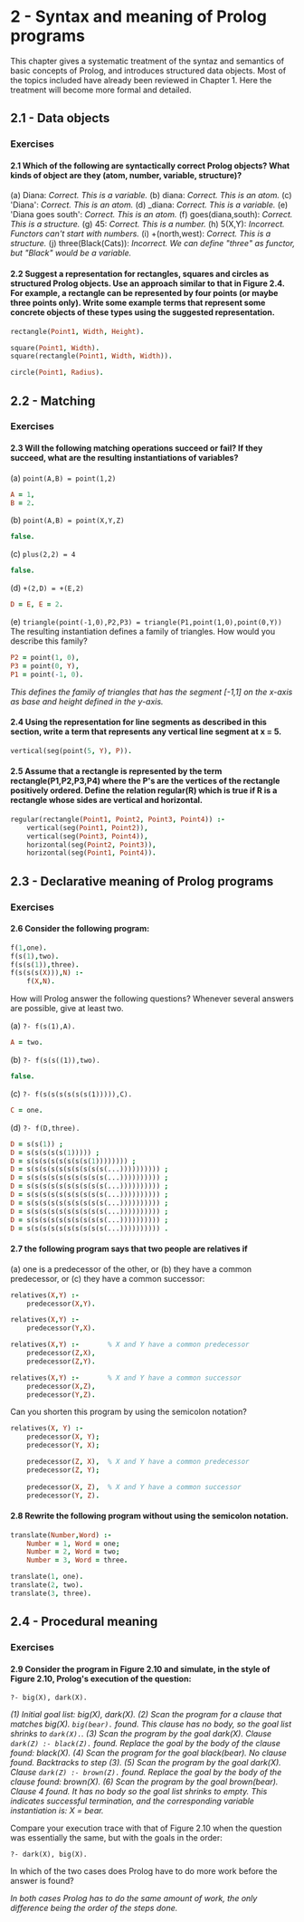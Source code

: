 # 2 - Syntax and meaning of Prolog programs

This chapter gives a systematic treatment of the syntaz and semantics of basic concepts of Prolog, and introduces structured data objects. Most of the topics included have already been reviewed in Chapter 1. Here the treatment will become more formal and detailed.

## 2.1 - Data objects

### Exercises 

#### 2.1 Which of the following are syntactically correct Prolog objects? What kinds of object are they (atom, number, variable, structure)?

(a) Diana: *Correct. This is a variable.*
(b) diana: *Correct. This is an atom.*
(c) 'Diana': *Correct. This is an atom.*
(d) _diana: *Correct. This is a variable.*
(e) 'Diana goes south': *Correct. This is an atom.*
(f) goes(diana,south): *Correct. This is a structure.*
(g) 45: *Correct. This is a number.*
(h) 5(X,Y): *Incorrect. Functors can't start with numbers.*
(i) +(north,west): *Correct. This is a structure.*
(j) three(Black(Cats)): *Incorrect. We can define "three" as functor, but "Black" would be a variable.*

#### 2.2 Suggest a representation for rectangles, squares and circles as structured Prolog objects. Use an approach similar to that in Figure 2.4. For example, a rectangle can be represented by four points (or maybe three points only). Write some example terms that represent some concrete objects of these types using the suggested representation.

```prolog
rectangle(Point1, Width, Height).

square(Point1, Width).
square(rectangle(Point1, Width, Width)).

circle(Point1, Radius).
```


## 2.2 - Matching

### Exercises 

#### 2.3 Will the following matching operations succeed or fail? If they succeed, what are the resulting instantiations of variables?

(a) `point(A,B) = point(1,2)`

```prolog
A = 1,
B = 2.
```

(b) `point(A,B) = point(X,Y,Z)`

```prolog
false.
```

(c) `plus(2,2) = 4`

```prolog
false.
```

(d) `+(2,D) = +(E,2)`

```prolog
D = E, E = 2.
```

(e) `triangle(point(-1,0),P2,P3) = triangle(P1,point(1,0),point(0,Y))`
    The resulting instantiation defines a family of triangles. How would you describe this family?

```prolog
P2 = point(1, 0),
P3 = point(0, Y),
P1 = point(-1, 0).
```

*This defines the family of triangles that has the segment [-1,1] on the x-axis as base and height defined in the y-axis.*

#### 2.4 Using the representation for line segments as described in this section, write a term that represents any vertical line segment at x = 5.

```prolog
vertical(seg(point(5, Y), P)).
```

#### 2.5 Assume that a rectangle is represented by the term rectangle(P1,P2,P3,P4) where the P's are the vertices of the rectangle positively ordered. Define the relation regular(R) which is true if R is a rectangle whose sides are vertical and horizontal.

```prolog
regular(rectangle(Point1, Point2, Point3, Point4)) :-
    vertical(seg(Point1, Point2)),
    vertical(seg(Point3, Point4)),
    horizontal(seg(Point2, Point3)),
    horizontal(seg(Point1, Point4)).
```

## 2.3 - Declarative meaning of Prolog programs

### Exercises

#### 2.6 Consider the following program:

```prolog
f(1,one).
f(s(1),two).
f(s(s(1)),three).
f(s(s(s(X))),N) :-
    f(X,N).
```

How will Prolog answer the following questions? Whenever several answers are possible, give at least two.

(a) `?- f(s(1),A).`

```prolog
A = two.
```

(b) `?- f(s(s((1)),two).` 

```prolog
false.
```

(c) `?- f(s(s(s(s(s(s(1))))),C).`

```prolog
C = one.
```

(d) `?- f(D,three).`

```prolog
D = s(s(1)) ;
D = s(s(s(s(s(1))))) ;
D = s(s(s(s(s(s(s(s(1)))))))) ;
D = s(s(s(s(s(s(s(s(s(s(...)))))))))) ;
D = s(s(s(s(s(s(s(s(s(s(...)))))))))) ;
D = s(s(s(s(s(s(s(s(s(s(...)))))))))) ;
D = s(s(s(s(s(s(s(s(s(s(...)))))))))) ;
D = s(s(s(s(s(s(s(s(s(s(...)))))))))) ;
D = s(s(s(s(s(s(s(s(s(s(...)))))))))) ;
D = s(s(s(s(s(s(s(s(s(s(...)))))))))) ;
D = s(s(s(s(s(s(s(s(s(s(...)))))))))) .
```

#### 2.7 the following program says that two people are relatives if

(a) one is a predecessor of the other, or
(b) they have a common predecessor, or
(c) they have a common successor:

```prolog
relatives(X,Y) :-
    predecessor(X,Y).

relatives(X,Y) :-
    predecessor(Y,X).

relatives(X,Y) :-       % X and Y have a common predecessor
    predecessor(Z,X),
    predecessor(Z,Y).

relatives(X,Y) :-       % X and Y have a common successor
    predecessor(X,Z),
    predecessor(Y,Z).
```

Can you shorten this program by using the semicolon notation?

```prolog
relatives(X, Y) :-
    predecessor(X, Y);
    predecessor(Y, X);

    predecessor(Z, X),  % X and Y have a common predecessor
    predecessor(Z, Y);
    
    predecessor(X, Z),  % X and Y have a common successor
    predecessor(Y, Z).
```

#### 2.8 Rewrite the following program without using the semicolon notation.

```prolog
translate(Number,Word) :-
    Number = 1, Word = one;
    Number = 2, Word = two;
    Number = 3, Word = three.
```

```prolog
translate(1, one).
translate(2, two).
translate(3, three).
```

## 2.4 - Procedural meaning

### Exercises

#### 2.9 Consider the program in Figure 2.10 and simulate, in the style of Figure 2.10, Prolog's execution of the question:

```
?- big(X), dark(X).
```

*(1) Initial goal list: big(X), dark(X).*
*(2) Scan the program for a clause that matches big(X). `big(bear).` found.*
    *This clause has no body, so the goal list shrinks to `dark(X).`.*
*(3) Scan the program by the goal dark(X). Clause `dark(Z) :- black(Z).` found.*
    *Replace the goal by the body of the clause found: black(X).*
*(4) Scan the program for the goal black(bear). No clause found. Backtracks to step (3).*
*(5) Scan the program by the goal dark(X). Clause `dark(Z) :- brown(Z).` found.*
    *Replace the goal by the body of the clause found: brown(X).*
*(6) Scan the program by the goal brown(bear). Clause 4 found. It has no body so the goal list shrinks to empty. This indicates successful termination, and the corresponding variable instantiation is: X = bear.*

Compare your execution trace with that of Figure 2.10 when the question was essentially the same, but with the goals in the order:

```
?- dark(X), big(X).
```

In which of the two cases does Prolog have to do more work before the answer is found?

*In both cases Prolog has to do the same amount of work, the only difference being the order of the steps done.*